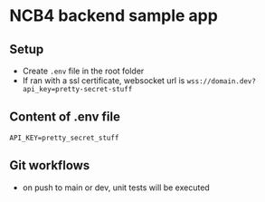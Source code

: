# NCB4 backend sample app

## Setup

- Create `.env` file in the root folder
- If ran with a ssl certificate, websocket url is `wss://domain.dev?api_key=pretty-secret-stuff`

## Content of .env file

```
API_KEY=pretty_secret_stuff
```

## Git workflows

- on push to main or dev, unit tests will be executed